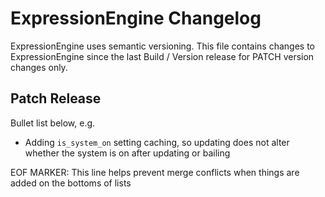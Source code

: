 # ExpressionEngine Changelog

ExpressionEngine uses semantic versioning. This file contains changes to ExpressionEngine since the last Build / Version release for PATCH version changes only.

## Patch Release

Bullet list below, e.g.
   - Adding `is_system_on` setting caching, so updating does not alter whether the system is on after updating or bailing



EOF MARKER: This line helps prevent merge conflicts when things are
added on the bottoms of lists
